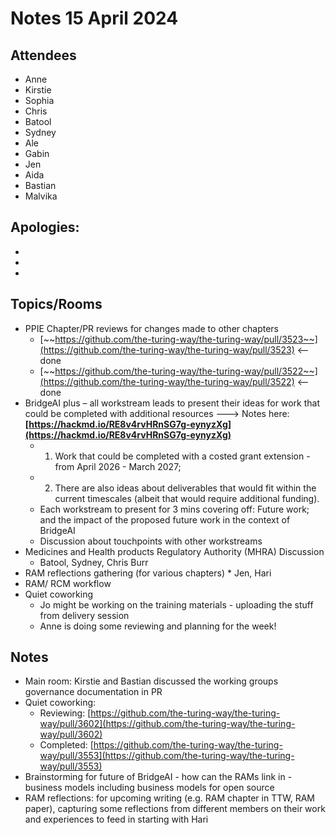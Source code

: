 # Notes 15 April 2024

## Attendees

* Anne
* Kirstie
* Sophia
* Chris
* Batool
* Sydney
* Ale
* Gabin
* Jen
* Aida
* Bastian
* Malvika

## Apologies:

*
*
*

## Topics/Rooms

*  PPIE Chapter/PR reviews for changes made to other chapters
   * [~~https://github.com/the-turing-way/the-turing-way/pull/3523~~](https://github.com/the-turing-way/the-turing-way/pull/3523) <-- done
   * [~~https://github.com/the-turing-way/the-turing-way/pull/3522~~](https://github.com/the-turing-way/the-turing-way/pull/3522) <-- done
*  BridgeAI plus – all workstream leads to present their ideas for work that could be completed with additional resources  ---> Notes here: **[https://hackmd.io/RE8v4rvHRnSG7g-eynyzXg](https://hackmd.io/RE8v4rvHRnSG7g-eynyzXg)**
   * 1) Work that could be completed with a costed grant extension - from April 2026 - March 2027;
   * 2) There are also ideas about deliverables that would fit within the current timescales (albeit that would require additional funding).
   * Each workstream to present for 3 mins covering off:  Future work; and the impact of the proposed future work in the context of BridgeAI
   * Discussion about touchpoints with other workstreams
*  Medicines and Health products Regulatory Authority (MHRA) Discussion
      * Batool, Sydney, Chris Burr
* RAM reflections gathering (for various chapters)
      * Jen, Hari
* RAM/ RCM workflow
* Quiet coworking
   * Jo might be working on the training materials - uploading the stuff from delivery session
   * Anne is doing some reviewing and planning for the week!

## Notes

* Main room: Kirstie and Bastian discussed the working groups governance documentation in PR
* Quiet coworking:
   * Reviewing: [https://github.com/the-turing-way/the-turing-way/pull/3602](https://github.com/the-turing-way/the-turing-way/pull/3602)
   * Completed: [https://github.com/the-turing-way/the-turing-way/pull/3553](https://github.com/the-turing-way/the-turing-way/pull/3553)
* Brainstorming for future of BridgeAI - how can the RAMs link in - business models including business models for open source
* RAM reflections: for upcoming writing (e.g. RAM chapter in TTW, RAM paper), capturing some reflections from different members on their work and experiences to feed in starting with Hari
